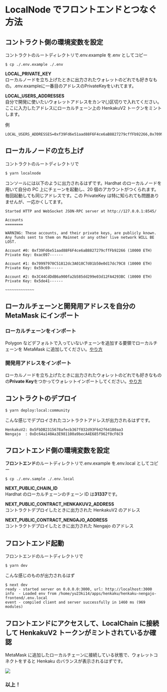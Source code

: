 # LocalNode でフロントエンドとつなぐ方法

## コントラクト側の環境変数を設定

コントラクトのルートディレクトリで.env.example を.env としてコピー

```
$ cp ./.env.example ./.env
```

**LOCAL_PRIVATE_KEY**  
ローカルノードを立ち上げたときに出力されたウォレットのどれでも好きなもの。.env.exampleに一番目のアドレスのPrivateKeyをいれてます。

**LOCAL_USERS_ADDRESSES**  
自分で開発に使いたいウォレットアドレスをカンマ(,)区切りで入れてください。ここに入力したアドレスにローカルチェーン上の HenkakuV2 トークンをミントします。

例

```
LOCAL_USERS_ADDRESSES=0xf39Fd6e51aad88F6F4ce6aB8827279cffFb92266,0x70997970C51812dc3A010C7d01b50e0d17dc79C8
```

## ローカルノードの立ち上げ

コントラクトのルートディレクトリで

```
$ yarn localnode
```

コンソールには以下のように出力されるはずです。Hardhat のローカルノードを用いて自分の PC 上にチェーンを起動し、20 個のアカウントがつくられます。毎回起動しても同じアドレスです。この PrivateKey は特に知られても問題ありませんが、一応かくしてます。

```
Started HTTP and WebSocket JSON-RPC server at http://127.0.0.1:8545/

Accounts
========

WARNING: These accounts, and their private keys, are publicly known.
Any funds sent to them on Mainnet or any other live network WILL BE LOST.

Account #0: 0xf39Fd6e51aad88F6F4ce6aB8827279cffFb92266 (10000 ETH)
Private Key: 0xac097------

Account #1: 0x70997970C51812dc3A010C7d01b50e0d17dc79C8 (10000 ETH)
Private Key: 0x59c69------

Account #2: 0x3C44CdDdB6a900fa2b585dd299e03d12FA4293BC (10000 ETH)
Private Key: 0x5de41------

~~~~~~~~~~~~~
```

## ローカルチェーンと開発用アドレスを自分の MetaMask にインポート

### ローカルチェーンをインポート

Polygon などデフォルトで入っていないチェーンを追加する要領でローカルチェーンを MetaMask に追加してください。[やり方](https://medium.com/@kaishinaw/connecting-metamask-with-a-local-hardhat-network-7d8cea604dc6#bc39)

### 開発用アドレスをインポート

ローカルノードを立ち上げたときに出力されたウォレットのどれでも好きなものの**Private Key**をつかってウォレットインポートしてください。[やり方](https://metamask.zendesk.com/hc/en-us/articles/360015489331-How-to-import-an-account#:~:text=Importing%20using%20a%20private%20key&text=Click%20the%20circle%20icon%20at,key%20and%20click%20%E2%80%9CImport%E2%80%9D.)

## コントラクトのデプロイ

```
$ yarn deploy:local:community
```

こんな感じでデプロイされたコントラクトアドレスが出力されるはずです。

```
HenkakuV2: 0x5FbDB2315678afecb367f032d93F642f64180aa3
Nengajo  : 0xDc64a140Aa3E981100a9becA4E685f962f0cF6C9
```

## フロントエンド側の環境変数を設定

**フロントエンド**のルートディレクトリで.env.example を.env.local としてコピー

```
$ cp ./.env.sample ./.env.local
```

**NEXT_PUBLIC_CHAIN_ID**  
Hardhat のローカルチェーンのチェーン ID は**31337**です。

**NEXT_PUBLIC_CONTRACT_HENKAKUV2_ADDRESS**  
コントラクトデプロイしたときに出力された HenkakuV2 のアドレス

**NEXT_PUBLIC_CONTRACT_NENGAJO_ADDRESS**  
コントラクトデプロイしたときに出力された Nengajo のアドレス

## フロントエンド起動

フロントエンドのルートディレクトリで

```
$ yarn dev
```

こんな感じのものが出力されるはず

```
$ next dev
ready - started server on 0.0.0.0:3000, url: http://localhost:3000
info  - Loaded env from /home/yu23ki14/apps/henkaku/henkaku-nengajo-frontend/.env.local
event - compiled client and server successfully in 1460 ms (969 modules)
```

## フロントエンドにアクセスして、LocalChain に接続して HenkakuV2 トークンがミントされているか確認

MetaMask に追加したローカルチェーンに接続している状態で、ウォレットコネクトをすると Henkaku のバランスが表示されるはずです。

![](./images/check_henkaku_balance.png)

### 以上！
